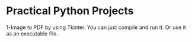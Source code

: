 # Practical Python Projects

1-Image to PDF by using Tkinter.
You can just compile and run it. Or use it as an executable file.
